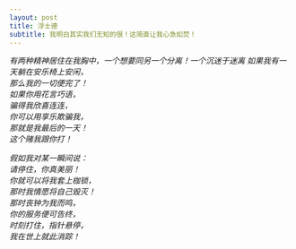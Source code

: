 ```yaml
---
layout: post
title: 浮士德
subtitle: 我明白其实我们无知的很！这简直让我心急如焚！
---
```


*有两种精神居住在我胸中，一个想要同另一个分离！一个沉迷于迷离*
*如果我有一天躺在安乐椅上安闲，  
那么我的一切便完了！  
如果你用花言巧语，  
骗得我欣喜连连，  
你可以用享乐欺骗我，  
那就是我最后的一天！  
这个赌我跟你打！*

*假如我对某一瞬间说：  
请停住，你真美丽！  
你就可以将我套上枷锁，  
那时我情愿将自己毁灭！  
那时丧钟为我而鸣，  
你的服务便可告终，  
时刻打住，指针悬停，  
我在世上就此消踪！*

